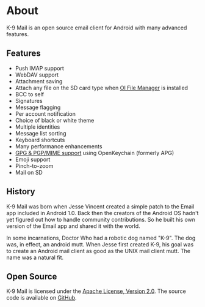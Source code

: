 # About

K-9 Mail is an open source email client for Android with many advanced features.


## Features

* Push IMAP support
* WebDAV support
* Attachment saving 
* Attach any file on the SD card type when [OI File Manager](http://www.openintents.org/filemanager/) is installed
* BCC to self
* Signatures
* Message flagging
* Per account notification 
* Choice of black or white theme
* Multiple identities
* Message list sorting 
* Keyboard shortcuts
* Many performance enhancements
* [GPG & PGP/MIME support](https://k9mail.github.io/documentation/security/pgpmime.html) using OpenKeychain (formerly APG)
* Emoji support
* Pinch-to-zoom
* Mail on SD


## History

K-9 Mail was born when Jesse Vincent created a simple patch to the Email app included in Android 1.0. Back then the creators of the Android OS hadn't yet figured out how to handle community contributions. So he built his own version of the Email app and shared it with the world.

In some incarnations, Doctor Who had a robotic dog named "K-9". The dog was, in effect, an android mutt. When Jesse first created K-9, his goal was to create an Android mail client as good as the UNIX mail client mutt. The name was a natural fit.


## Open Source

K-9 Mail is licensed under the [Apache License, Version 2.0](http://www.apache.org/licenses/LICENSE-2.0).
The source code is available on [GitHub](https://github.com/k9mail/k-9/).

